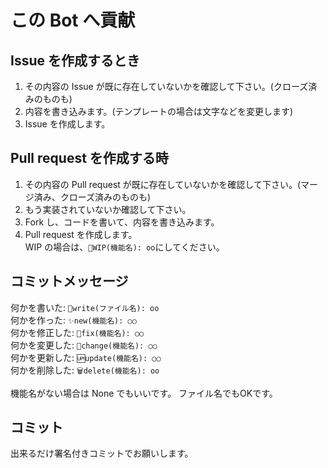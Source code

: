 # この Bot へ貢献

## Issue を作成するとき

1. その内容の Issue が既に存在していないかを確認して下さい。(クローズ済みのものも)
2. 内容を書き込みます。(テンプレートの場合は文字などを変更します)
3. Issue を作成します。

## Pull request を作成する時

1. その内容の Pull request が既に存在していないかを確認して下さい。(マージ済み、クローズ済みのものも)
2. もう実装されていないか確認して下さい。
3. Fork し、コードを書いて、内容を書き込みます。
4. Pull request を作成します。<br>
   WIP の場合は、`🚧WIP(機能名): oo`にしてください。

## コミットメッセージ

何かを書いた: `📝write(ファイル名): oo`<br>
何かを作った: `✨new(機能名): ○○`<br>
何かを修正した: `🐛fix(機能名): ○○`<br>
何かを変更した: `🔄change(機能名): ○○`<br>
何かを更新した: `🆙update(機能名): ○○`<br>
何かを削除した: `🗑️delete(機能名): oo`<br>

機能名がない場合は None でもいいです。
ファイル名でもOKです。

## コミット

出来るだけ署名付きコミットでお願いします。
